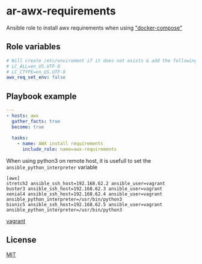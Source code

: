 # ar-awx-requirements

Ansible role to install awx requirements when using ["docker-compose"](https://github.com/ansible/awx/blob/devel/INSTALL.md#prerequisites-3)

## Role variables

```yaml
# Will create /etc/enviroment if it does not exists & add the following value (usefull when using pip3)
# LC_ALL=en_US.UTF-8
# LC_CTYPE=en_US.UTF-8
awx_req_set_env: false
```

## Playbook example
```yaml
---
- hosts: awx
  gather_facts: true
  become: true
  
  tasks:
    - name: AWX install requirements
      include_role: name=awx-requirements
```

When using python3 on remote host, it is usefull to set the `ansible_python_interpreter` variable

```
[awx]
stretch2 ansible_ssh_host=192.168.62.2 ansible_user=vagrant
buster3 ansible_ssh_host=192.168.62.3 ansible_user=vagrant
xenial4 ansible_ssh_host=192.168.62.4 ansible_user=vagrant ansible_python_interpreter=/usr/bin/python3
bionic5 ansible_ssh_host=192.168.62.5 ansible_user=vagrant ansible_python_interpreter=/usr/bin/python3
```

[vagrant](https://github.com/slgevens/vagrant/blob/master/ansible_tests/Vagrantfile)

## License

[MIT](./LICENSE)
